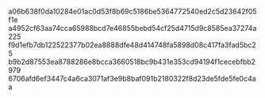 a06b638f0da10284e01ac0d53f8b69c5186be5364772540ed2c5d23642f05f1e
a4952cf63aa74cca65988bcd7e46855bebd54cf25d4715d9c8585ea37274a225
f9d1efb7db122522377b02ea8888dfe48d414748fa5898d08c417fa3fad5bc25
b9b2d87553ea8788286e8bcca3660518bc9b431e353cd94194f1cecebfbb2979
6706afd6ef3447c4a6ca3071af3e9b8baf091b2180322f8d23de5fde5fe0c4aa